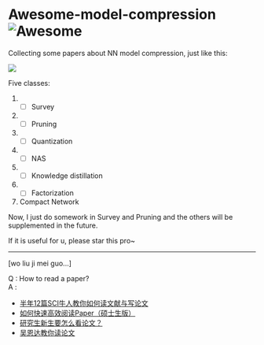 # Awesome-model-compression ![Awesome](https://awesome.re/badge.svg)

Collecting some papers about NN model compression, just like this:

![](https://gitee.com/lebhoryi/PicGoPictureBed/raw/master/img/20201014142430.png)

Five classes:

1. - [ ] Survey
2. - [ ] Pruning
3. - [ ] Quantization
4. - [ ] NAS
5. - [ ] Knowledge distillation
6. - [ ] Factorization
7. Compact Network

Now, I just do somework in Survey and Pruning and the others will be supplemented in the future.

If it is useful for u, please star this pro~

---

[wo liu ji mei guo...]

Q : How to read a paper?  
A :  
- [半年12篇SCI牛人教你如何读文献与写论文](https://www.douban.com/note/673765209/)
- [如何快速高效阅读Paper（硕士生版）](https://zhuanlan.zhihu.com/p/57412749)
- [研究生新生要怎么看论文？](https://www.zhihu.com/question/304334959)
- [吴恩达教你读论文](https://zhuanlan.zhihu.com/p/155563478)
